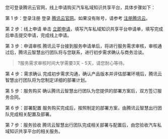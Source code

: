﻿您可登录腾讯云官网，线上申请购买汽车私域知识共享平台，具体步骤如下：

第 1 步：登录注册
登录 [腾讯云官网](https://cloud.tencent.com/)。如果没有账号，请参考 [注册腾讯云](https://cloud.tencent.com/document/product/378/17985)。

第 2 步：线上申请 单击 [立即申请](https://cloud.tencent.com/apply/p/ksuo5w8ji9)，填写汽车私域知识共享平台申请单，填写完成后单击提交申请，完成线上申请。

第 3 步：申请审核
腾讯云平台接到服务申请单后，将进行服务需求审核，审核通过后，腾讯云智慧出行团队将与您联系，进行初步需求确认与商务洽谈。
>?服务需求审核时间大学需要3天 - 5天，请您耐心等待。
>

第 4 步：需求确认
完成初步需求沟通，确认产品版本并评估部署环境后，腾讯云智慧出行团队将为您制定详细的部署计划。

第 5 步：服务购买
确认腾讯云智慧出行团队为您提供的部署方案后，双方签订服务合同。

第 6 步：部署配置
服务购买完成后，按照制定的部署方案，由腾讯云智慧出行团队完成相关配置及部署。

第 7 步：服务验收
腾讯云智慧出行团队完成相关部署与配置后，由您验收汽车私域知识共享平台的相关服务。